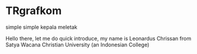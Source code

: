 # TRgrafkom
simple simple kepala meletak

Hello there, let me do quick introduce, 
my name is Leonardus Chrissan from Satya Wacana Christian University (an Indonesian College)

